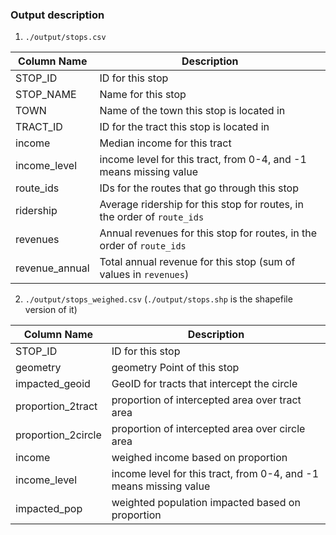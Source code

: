 ### Output description

1. `./output/stops.csv`

| Column Name    | Description                                                  |
| -------------- | ------------------------------------------------------------ |
| STOP_ID        | ID for this stop                                             |
| STOP_NAME      | Name for this stop                                           |
| TOWN           | Name of the town this stop is located in                     |
| TRACT_ID       | ID for the tract this stop is located in                     |
| income         | Median income for this tract                                 |
| income_level   | income level for this tract, from 0-4, and -1 means missing value |
| route_ids      | IDs for the routes that go through this stop                 |
| ridership      | Average ridership for this stop for routes, in the order of `route_ids` |
| revenues       | Annual revenues for this stop for routes, in the order of `route_ids` |
| revenue_annual | Total annual revenue for this stop (sum of values in `revenues`) |

2. `./output/stops_weighed.csv` (`./output/stops.shp` is the shapefile version of it)

| Column Name        | Description                                                  |
| ------------------ | ------------------------------------------------------------ |
| STOP_ID            | ID for this stop                                             |
| geometry           | geometry Point of this stop                                  |
| impacted_geoid     | GeoID for tracts that intercept the circle                   |
| proportion_2tract  | proportion of intercepted area over tract area               |
| proportion_2circle | proportion of intercepted area over circle area              |
| income             | weighed income based on proportion                           |
| income_level       | income level for this tract, from 0-4, and -1 means missing value |
| impacted_pop       | weighted population impacted based on proportion             |

